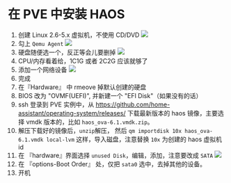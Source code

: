 # 在 PVE 中安装 HAOS

1. 创建 Linux 2.6-5.x 虚拟机，不使用 CD/DVD
    ![](https://i.loli.net/2021/06/30/tTMoem2UlHJ4GcX.jpg)
2. 勾上 `Qemu Agent`
    ![](https://i.loli.net/2021/06/30/oZt3Ls9EpRHuSMk.jpg)
3. 硬盘随便选一个，反正等会儿要删掉
    ![](https://i.loli.net/2021/06/30/HYODdSyGJgUIRre.jpg)
4. CPU/内存看着给，1C1G 或者 2C2G 应该就够了
5. 添加一个网络设备
    ![](https://i.loli.net/2021/06/30/WSjK7Dbkf1dXv42.jpg)
6. 完成
7. 在『Hardware』 中 rmeove 掉默认创建的硬盘
8. BIOS 改为 "OVMF(UEFI)", 并新建一个 "EFI Disk"（如果没有的话）
9. ssh 登录到 PVE 实例中，从 https://github.com/home-assistant/operating-system/releases/ 下载最新版本的 haos 镜像，主要选择 vmdk 版本的，比如 `haos_ova-6.1.vmdk.zip`。
10. 解压下载好的镜像后，`unzip`解压， 然后 `qm importdisk 10x haos_ova-6.1.vmdk local-lvm` 这样，导入磁盘，注意替换 `10x` 为创建的 haos 虚拟机 id
11. 在 『hardware』界面选择 `unused Disk`，编辑，添加，注意要改成 `SATA`
    ![](https://i.loli.net/2021/06/30/dNkbJ9zmoEHAn4O.jpg)
12. 在 『options-Boot Order』 处，仅把 `sata0` 选中，去掉其他的设备。
13. 开机